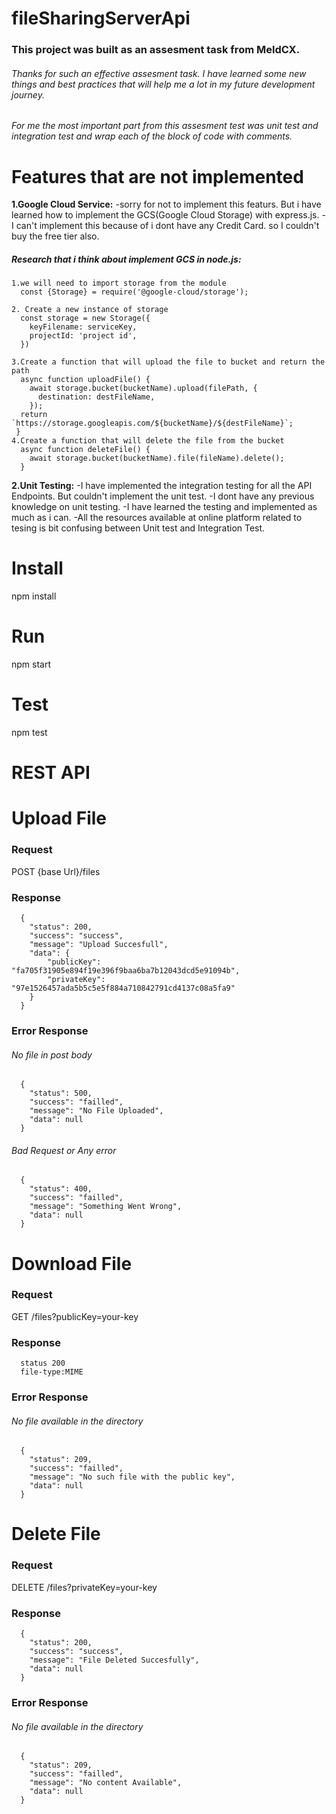 # fileSharingServerApi
### This project was built as an assesment task from MeldCX.
###### Thanks for such an effective assesment task. I have learned some new things and best practices that will help me a lot in my future development journey.
###### For me the most important part from this assesment test was unit test and integration test and wrap each of the block of code with comments.




# Features that are not implemented
  **1.Google Cloud Service:**
        -sorry for not to implement this featurs. But i have learned how to implement the GCS(Google Cloud Storage) with express.js.
        -I can't implement this because of i dont have any Credit Card. so I couldn't buy the free tier also.

   ##### Research that i think about implement GCS in node.js:
   
    1.we will need to import storage from the module
      const {Storage} = require('@google-cloud/storage');
      
    2. Create a new instance of storage
      const storage = new Storage({
        keyFilename: serviceKey,
        projectId: 'project id',
      })
      
    3.Create a function that will upload the file to bucket and return the path
      async function uploadFile() {
        await storage.bucket(bucketName).upload(filePath, {
          destination: destFileName,
        });
      return `https://storage.googleapis.com/${bucketName}/${destFileName}`;
     }
    4.Create a function that will delete the file from the bucket
      async function deleteFile() {
        await storage.bucket(bucketName).file(fileName).delete();
      }
    
   **2.Unit Testing:**
          -I have implemented the integration testing for all the API Endpoints. But couldn't implement the unit test.
          -I dont have any previous knowledge on unit testing.
          -I have learned the testing and implemented as much as i can.
          -All the resources available at online platform related to tesing is bit confusing between Unit test and Integration Test.
  # Install
  npm install
  # Run
  npm start
  # Test
  npm test
  # REST API
  
  # Upload File
  ### Request
  POST {base Url}/files
  ### Response
      {
        "status": 200,
        "success": "success",
        "message": "Upload Succesfull",
        "data": {
            "publicKey": "fa705f31905e894f19e396f9baa6ba7b12043dcd5e91094b",
            "privateKey": "97e1526457ada5b5c5e5f884a710842791cd4137c08a5fa9"
        }
      }
  ### Error Response
  ###### No file in post body
      {
        "status": 500,
        "success": "failled",
        "message": "No File Uploaded",
        "data": null
      }
  ###### Bad Request or Any error
      {
        "status": 400,
        "success": "failled",
        "message": "Something Went Wrong",
        "data": null
      }
  
  # Download File
  ### Request
  GET /files?publicKey=your-key
  ### Response
      status 200
      file-type:MIME
  ### Error Response
  ###### No file available in the directory
      {
        "status": 209,
        "success": "failled",
        "message": "No such file with the public key",
        "data": null
      }
  # Delete File
  ### Request
  DELETE /files?privateKey=your-key
  ### Response
      {
        "status": 200,
        "success": "success",
        "message": "File Deleted Succesfully",
        "data": null
      }
  ### Error Response
  ###### No file available in the directory
      {
        "status": 209,
        "success": "failled",
        "message": "No content Available",
        "data": null
      }
      
